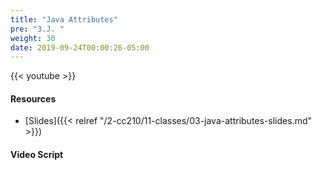 ```yaml
---
title: "Java Attributes"
pre: "3.J. "
weight: 30
date: 2019-09-24T00:00:26-05:00
---
```


{{< youtube  >}}

#### Resources

* [Slides]({{< relref "/2-cc210/11-classes/03-java-attributes-slides.md" >}})

#### Video Script
